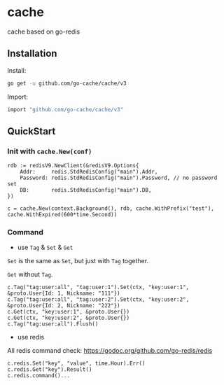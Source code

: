 # cache

cache based on go-redis

## Installation

Install:

```bash
go get -u github.com/go-cache/cache/v3
```

Import:

```bash
import "github.com/go-cache/cache/v3"
```

## QuickStart

### Init with `cache.New(conf)`

```gotemplate
rdb := redisV9.NewClient(&redisV9.Options{
    Addr:     redis.StdRedisConfig("main").Addr,
    Password: redis.StdRedisConfig("main").Password, // no password set
    DB:       redis.StdRedisConfig("main").DB,
})

c = cache.New(context.Background(), rdb, cache.WithPrefix("test"), cache.WithExpired(600*time.Second))
```

### Command

- use `Tag` & `Set` & `Get`

`Set` is the same as `Set`, but just with `Tag` together.

`Get` without `Tag`.

```gotemplate
c.Tag("tag:user:all", "tag:user:1").Set(ctx, "key:user:1", &proto.User{Id: 1, Nickname: "111"})
c.Tag("tag:user:all", "tag:user:2").Set(ctx, "key:user:2", &proto.User{Id: 2, Nickname: "222"})
c.Get(ctx, "key:user:1", &proto.User{})
c.Get(ctx, "key:user:2", &proto.User{})
c.Tag("tag:user:all").Flush()
```

- use redis

All redis command check: https://godoc.org/github.com/go-redis/redis

```gotemplate
c.redis.Set("key", "value", time.Hour).Err()
c.redis.Get("key").Result()
c.redis.command()...
```
